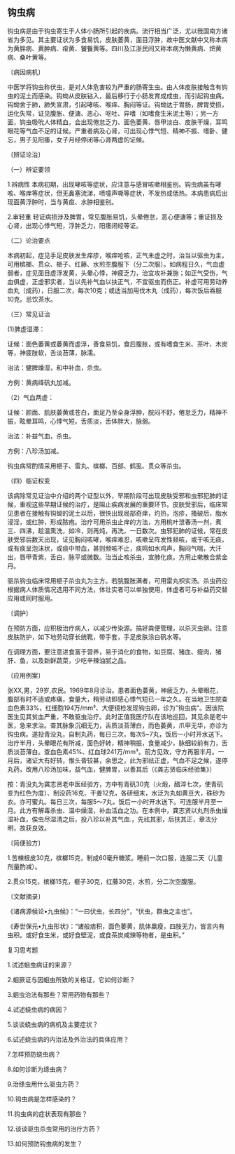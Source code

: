 ## 钩虫病

钩虫病是由于钩虫寄生于人体小肠所引起的疾病。流行相当广泛，尤以我国南方诸省为多见。其主要证状为多食易饥，皮肤萎黄，面目浮肿，故中医文献中又称本病为黄胖病、黄肿病、疳黄、饕餮黄等。四川及江浙民间又称本病为懒黄病、𤆵黄病、桑叶黄等。

〔病因病机〕

中医学将钩虫称伏虫，是对人体危害较为严重的肠寄生虫。由人体皮肤接触含有钩虫的泥土而感染。钩蚴从皮肤钻入，最后移行于小肠发育成成虫，而引起钩虫病。钩蚴舍于肺，肺失宣肃，引起哮咳、喉痒、胸闷等证。钩蚴达于胃肠，脾胃受损，运化失常，证见腹胀、便溏、恶心、呕吐、异嗜（如嗜食生米泥土等）；另一方面，钩虫吸吮人体精血，会出现倦怠乏力、面色萎黄、唇甲淡白、皮肤干燥，耳鸣眼花等气血不足的证候。严重者病及心肾，可出现心悸气短、精神不振、嗜卧、健忘，男子见阳痿，女子月经停闭等心肾两虚的证候。

〔辨证论治〕

（一）辨证要领

1.辨病性     本病初期，出现哮咳等症状，应注意与感冒咳嗽相鉴别。钩虫病虽有哮咳、喉痒等症状，但无鼻塞流涕，喷嚏声嘶等症状，不发热或低热。本病患病后出现面黄浮肿时，当与黄疸、水肿相鉴别。

2.审轻重        轻证病损涉及脾胃，常见腹胀易饥，头晕倦怠，恶心便溏等；重证损及心肾，出现心悸气短，浮肿乏力，阳痿闭经等证。

（二）论治要点

本病初起，症见手足皮肤发生痒疹，喉痒呛咳，正气未虚之时，治当以驱虫为主，可用槟榔、贯众、榧子、红藤、水煎空腹服下（分二次服）。如病程日久，气血虚弱者，症见面目虚浮发黄，头晕心悸，神疲乏力，治宜攻补兼施；如正气受伤，气血俱虚，正虚邪实者，当以先补气血以扶正气，不宜驱虫而伤正。补虚可用劳动养血丸（成药），日服二次，每次10克；或适当加用伐木丸（成药），每次饭后吞服10克。忌饮茶水。

（三）常见证治

(1)脾虚湿滞：

证候：面色萎黄或萎黄而虚浮，善食易饥，食后腹胀，或有嗜食生米、茶叶、木炭等，神疲肢软，舌淡苔薄，脉濡。

治法：健脾燥湿，和中补血，杀虫。

方例：黄病绛矾丸加减。

（2）气血两虚：

证候：颜面、肌肤萎黄或苍白，面足乃至全身浮肿，脘闷不舒，倦怠乏力，精神不振，眩晕耳鸣，心悸气短。舌质淡，舌体胖大，脉弱。

治法：补益气血，杀虫。

方例：八珍汤加减。

钩虫病常酌情采用榧子、雷丸、槟榔、百部、鹤虱、贯众等杀虫。

（四）临证权变

该病除常见证治中介绍的两个证型以外，早期阶段可出现皮肤受邪和虫邪犯肺的证候，重视这些早期证候的治疗，是阻止疾病发展的重要环节。皮肤受邪后，临床常见患者在接触有钩蚴的泥土以后，很快出现局部奇痒，灼热，泡疹，搔破后，脂水浸淫，或红肿，形成脓疱。治疗可用杀虫止痒的方法，方用桃叶泄春汤一剂，煮三、四沸，趁温熏洗，如冷，则再炖，再洗，一日数次。虫邪犯肺的证候，常在皮肤受邪后数天出现，证见胸闷咳哮，喉痒难忍，咳嗽呈阵发性频咳，或干咳无痰，或有痰呈泡沫状，或痰中带血，甚则频咳不止，痰鸣如水鸡声，胸闷气喘，大汗出，唇甲青紫，舌白，脉平或微数。治当止咳杀虫，宣肺化痰。方用止嗽散合紫金丹。

驱杀钩虫临床常用榧子杀虫丸为主方。若脘腹胀满者，可用雷丸枳实汤。杀虫药应根据病人体质情况选用不同方法，体壮实者可以单独使用，体虚者可与补益药交替应用或同时服用。

〔调护〕

在预防方面，应积极治疗病人，以减少传染源。搞好粪便管理，以杀灭虫卵。注意皮肤防护，如下地劳动穿长统靴，带手套，手足皮肤涂白矾水等。

在调理方面，要注意进食富于营养，易于消化的食物，如豆腐、猪血、瘦肉、猪肝、鱼，以及新鲜蔬菜，少吃辛辣油腻之品。

〔应用例案〕

张XX,男，29岁,农民。1969年8月诊治。患者面色萎黄，神疲乏力，头晕眼花，腹部有时不适或疼痛，食量大，稍劳动即感心悸气短已一年之久。在当地卫生院查血色素33%，红细胞194万/mm³、大便镜检发现钩虫卵，诊为"钩虫病"。因该院医生见其贫血严重，不敢驱虫治疗。此时正值我医疗队在该地巡回，其见余是老中医，急来求治。查其脉象沉细无力，舌质淡苔薄白，而色萎黄，爪甲无华，亦诊为钩虫病。遂投青没丸，自制丸药，每日三次，每次5~7丸，饭后一小时开水送下。治疗半月，头晕眼花有所减，面色好转，精神稍振，食量减少，脉细较前有力，舌质淡苔薄白。查血色素45%、红血球241万/mm³。前方见效，守方再服半月。一月后，诸证大有好转，惟头昏较甚，余思之，此为邪祛正虚，气血不足之候，遂停丸药，改用八珍汤加味，益气血，健脾胃，以善其后（《龚志贤临床经验集》）

按：青没丸为龚志贤老中医经验方，方中有青矾30克（火煅，醋淬七次，使青矶变为红色为度）、制没药16克、干姜12克，各研细末，水泛为丸如黄豆大，硃砂为衣。亦可蜜丸。每日三次，每服5〜7丸，饭后一小时开水送下。可连服半月至一月。此方有解毒杀虫、温中燥湿，补血活血之功。在本例中，龚志贤以丸剂杀虫燥湿补血，俟虫尽湿清之后，投八珍以补其气血.，先祛其邪，后扶其正，章法分明，故获良效。

〔简便验方〕

1.苦楝根皮30克，槟榔15克，制成60毫升糖浆。睡前一次口服，连服二天（儿童剂量酌减）。

2.贯众15克，槟榔15克，榧子30克，红藤30克，水煎，分二次空腹服。

〔文献摘录〕

《诸病源候论•九虫候》：“一曰伏虫，长四分”，“伏虫，群虫之主也”。

《寿世保元•九虫形状》：“诸般痞积，面色萎黄，肌体羸瘦，四肢无力，皆言内有虫积。或好食生米，或好食壁泥，或食茶炭咸辣等物者，是虫积。”

复习思考题

1.试述蛔虫病证的来源？

2.蛔厥证与因蛔虫所致的关格证，它如何诊断？

3.蛔虫治法有那些？常用药物有那些？

4.试述蛲虫病的病因？

5.谈谈蛲虫病的病机及主要症状？

6.试述蛲虫病的内治法及外治法的具体应用？

7.怎样预防蛲虫病？

8.如何诊断为绦虫病？

9.治绦虫用什么驱虫方药？

10.钩虫病是怎样感染的？

11.钩虫病的症状表现有那些？

12.谈谈驱虫杀虫常用的治疗方药？

13.如何预防钩虫病的发生？